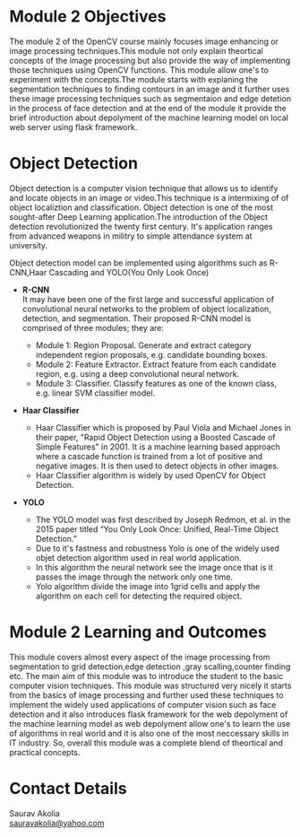 # Module 2 Objectives

The module 2 of the OpenCV course mainly focuses image enhancing or image processing techniques.This module not only explain theortical concepts of the image processing but also provide the way of implementing those techniques using OpenCV functions. This module allow one's to experiment with the concepts.The module starts with explaning the segmentation techniques to finding contours in an image and it further uses these image processing techniques such as segmentaion and edge detetion in the process of face detection and at the end of the module it provide the brief introduction about depolyment of the machine learning model on local web server using flask framework.

# Object Detection

Object detection is a computer vision technique that allows us to identify and locate objects in an image or video.This technique is a intermixing of of object localiztion and classification. Object detection is one of the most sought-after Deep Learning application.The introduction of the Object detection revolutionized the twenty first century. It's application ranges from advanced weapons in militry to simple attendance system at university.

Object detection model can be implemented using algorithms such as R-CNN,Haar Cascading and YOLO(You Only Look Once) 

* **R-CNN**</br>
  It may have been one of the first large and successful application of convolutional neural networks to the problem of object localization, detection, and segmentation.
  Their proposed R-CNN model is comprised of three modules; they are:

  * Module 1: Region Proposal. Generate and extract category independent region proposals, e.g. candidate bounding boxes.
  * Module 2: Feature Extractor. Extract feature from each candidate region, e.g. using a deep convolutional neural network.
  * Module 3: Classifier. Classify features as one of the known class, e.g. linear SVM classifier model.

* **Haar Classifier**</br>
  * Haar Classifier which is proposed by Paul Viola and Michael Jones  in their paper, "Rapid Object Detection using a Boosted Cascade of Simple Features" in 2001. It is a     machine learning based approach where a cascade function is trained from a lot of positive and negative images. It is then used to detect objects in other images.
  * Haar Classifier algorithm is widely by used OpenCV for Object Detection.

* **YOLO**</br>
  * The YOLO model was first described by Joseph Redmon, et al. in the 2015 paper titled “You Only Look Once: Unified, Real-Time Object Detection.”
  * Due to it's fastness and robustness Yolo is one of the widely used objet detection algorithm used in real world application.
  * In this algorithm the neural network see the image once that is it passes the image through the network only one time.
  * Yolo algorithm divide the image into 1grid cells and apply the algorithm on each cell for detecting the required object.


# Module 2 Learning and Outcomes

This module covers almost every aspect of the image processing from segmentation to grid detection,edge detection ,gray scalling,counter finding etc.
The main aim of this module was to introduce the student to the basic computer vision techniques. This module was structured very nicely it starts from the basics of image processing and further used these techniques to implement the widely used applications of computer vision such as face detection and it also introduces flask framework for the web depolyment of the machine learning model as web depolyment allow one's to learn the use of algorithms in real world and it is also one of the most neccessary skills in IT industry. So, overall this module was a complete blend of theortical and practical concepts.

# Contact Details

Saurav Akolia</br>
sauravakolia@yahoo.com
